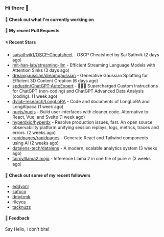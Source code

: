 ### Hi there 👋

#### 👷 Check out what I'm currently working on

#### 🔨 My recent Pull Requests


#### ⭐ Recent Stars

- [saisathvik1/OSCP-Cheatsheet](https://github.com/saisathvik1/OSCP-Cheatsheet) - OSCP Cheatsheet by Sai Sathvik (2 days ago)
- [mit-han-lab/streaming-llm](https://github.com/mit-han-lab/streaming-llm) - Efficient Streaming Language Models with Attention Sinks (3 days ago)
- [dreamgaussian/dreamgaussian](https://github.com/dreamgaussian/dreamgaussian) - Generative Gaussian Splatting for Efficient 3D Content Creation (6 days ago)
- [spdustin/ChatGPT-AutoExpert](https://github.com/spdustin/ChatGPT-AutoExpert) - 🚀🧠💬 Supercharged Custom Instructions for ChatGPT (non-coding) and ChatGPT Advanced Data Analysis (coding).  (1 week ago)
- [dvlab-research/LongLoRA](https://github.com/dvlab-research/LongLoRA) - Code and documents of LongLoRA and LongAlpaca (1 week ago)
- [nuejs/nuejs](https://github.com/nuejs/nuejs) - Build user interfaces with cleaner code. Alternative to React, Vue, and Svelte (1 week ago)
- [hyperdxio/hyperdx](https://github.com/hyperdxio/hyperdx) - Resolve production issues, fast. An open source observability platform unifying session replays, logs, metrics, traces and errors. (2 weeks ago)
- [rapidpages/rapidpages](https://github.com/rapidpages/rapidpages) - Generate React and Tailwind components using AI (2 weeks ago)
- [datalens-tech/datalens](https://github.com/datalens-tech/datalens) - A modern, scalable analytics system (3 weeks ago)
- [tairov/llama2.mojo](https://github.com/tairov/llama2.mojo) - Inference Llama 2 in one file of pure 🔥 (3 weeks ago)

#### 👯 Check out some of my recent followers

- [eddyonl](https://github.com/eddyonl)
- [safuco](https://github.com/safuco)
- [dmytrmk](https://github.com/dmytrmk)
- [rileyca](https://github.com/rileyca)
- [tacknuzz](https://github.com/tacknuzz)

#### 💬 Feedback

Say Hello, I don't bite!